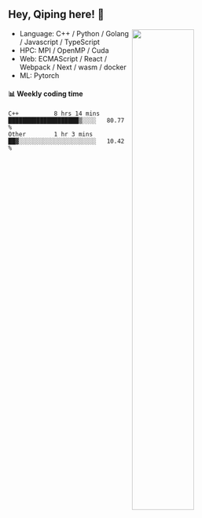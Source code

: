 

## Hey, Qiping here! :wave:

[<img align="right" width="50%" src="https://github-readme-stats.vercel.app/api?username=ppppqp&theme=dark&show_icons=true">](https://metrics.lecoq.io/ppppqp?template=classic)



-   Language: C++ / Python / Golang / Javascript / TypeScript
-   HPC: MPI / OpenMP / Cuda
-   Web: ECMAScript / React / Webpack / Next / wasm / docker
-   ML: Pytorch



#### :bar_chart: Weekly coding time

<!--START_SECTION:waka-->

```text
C++          8 hrs 14 mins   ████████████████████▒░░░░   80.77 %
Other        1 hr 3 mins     ██▓░░░░░░░░░░░░░░░░░░░░░░   10.42 %
```

<!--END_SECTION:waka-->
